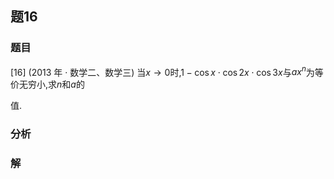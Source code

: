 ## 题16
### 题目
[16] (2013 年 · 数学二、数学三) 当$x \rightarrow  0$时,$1 - \cos x \cdot  \cos {2x} \cdot  \cos {3x}$与$a{x}^{n}$为等价无穷小,求$n$和$a$的

值.
### 分析

### 解